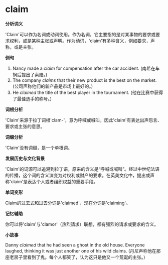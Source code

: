 # claim

**分析词义**

  

'Claim'可以作为名词或动词使用。作为名词，它主要指的是对某事物的要求或要求权利，或是某种主张或声明。作为动词，'claim'有多种含义，例如要求，声称，或是主张。

  

**例句**

  

1.  Nancy made a _claim_ for compensation after the car accident. (南希在车祸后提出了索赔。)
2.  The company _claims_ that their new product is the best on the market. (公司声称他们的新产品是市场上最好的。)
3.  He _claimed_ the title of the best player in the tournament. (他在比赛中获得了最佳选手的称号。)

  

**词根分析**

  

'Claim'来源于拉丁词根'clam-'，意为呼喊或喊叫，因此'claim'有表达出声怨言、要求或主张的意思。

  

**词缀分析**

  

'Claim'没有词缀，是一个单根词。

  

**发展历史与文化背景**

  

'Claim'的词源可以追溯到拉丁语，原来的含义是“呼喊或喊叫”。经过中世纪法语的传播，这个词的含义演变为对权利或财产的要求。在英美文化中，提出或声称'claim'是表达个人或者组织权益的重要手段。

  

**单词变形**

  

Claim的过去式和过去分词是'claimed'，现在分词是'claiming'。

  

**记忆辅助**

  

你可以将'claim'与'clamor'（热烈请求）联想，都有强烈的请求或要求的含义。

  

**小故事**

  

Danny _claimed_ that he had seen a ghost in the old house. Everyone laughed, thinking it was just another one of his wild claims. (丹尼声称他在那座老房子里看到了鬼。每个人都笑了，认为这只是他又一个荒诞的主张。)

